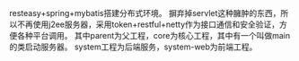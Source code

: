   resteasy+spring+mybatis搭建分布式环境。
  摒弃掉servlet这种臃肿的东西，所以不再使用j2ee服务器，采用token+restful+netty作为接口通信和安全验证，方便各种平台调用。
  其中parent为父工程，core为核心工程，其中有一个叫做main的类启动服务器。
  system工程为后端服务，system-web为前端工程。
  

